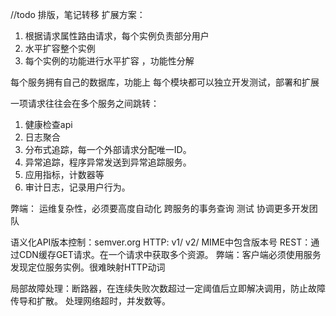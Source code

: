 //todo 排版，笔记转移
扩展方案：
1. 根据请求属性路由请求，每个实例负责部分用户
2. 水平扩容整个实例
3. 每个实例的功能进行水平扩容 ，功能性分解

每个服务拥有自己的数据库，功能上
每个模块都可以独立开发测试，部署和扩展

一项请求往往会在多个服务之间跳转：
1. 健康检查api
2. 日志聚合
3. 分布式追踪，每一个外部请求分配唯一ID。
4. 异常追踪，程序异常发送到异常追踪服务。
5. 应用指标，计数器等
6. 审计日志，记录用户行为。

弊端：
运维复杂性，必须要高度自动化
跨服务的事务查询
测试
协调更多开发团队

语义化API版本控制：semver.org
HTTP: v1/ v2/ MIME中包含版本号
REST：通过CDN缓存GET请求。在一个请求中获取多个资源。
弊端：客户端必须使用服务发现定位服务实例。很难映射HTTP动词

局部故障处理：断路器，在连续失败次数超过一定阈值后立即解决调用，防止故障传导和扩散。
处理网络超时，并发数等。
